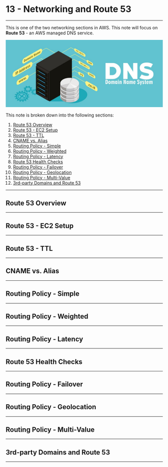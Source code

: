 
# 13 - Networking and Route 53 #
___________________________________________

This is one of the two networking sections in AWS. This note will focus on **Route 53** - an AWS managed DNS service.

![](../Images/13-preview.jpg)

This note is broken down into the following sections:

1.  [Route 53 Overview](#route-53-overview)
2.  [Route 53 - EC2 Setup](#route-53-ec3-setup)
3.  [Route 53 - TTL](#route-53-ttl)
4.  [CNAME vs. Alias](#cname-vs-alias)
5.  [Routing Policy - Simple](#routing-policy-simple)
6.  [Routing Policy - Weighted](#routing-policy-weighted)
7.  [Routing Policy - Latency](#routing-policy-latency)
8.  [Route 53 Health Checks](#route-53-health-checks)
9.  [Routing Policy - Failover](#routing-policy-failover)
10. [Routing Policy - Geolocation](#routing-policy-geolocation)
11. [Routing Policy - Multi-Value](#routing-policy-multi-value)
12. [3rd-party Domains and Route 53](#3rd-party-domains-and-route-53)
___________________________________________

## Route 53 Overview ##


___________________________________________

## Route 53 - EC2 Setup ##


___________________________________________

## Route 53 - TTL ##


___________________________________________

## CNAME vs. Alias ##


___________________________________________

## Routing Policy - Simple ##


___________________________________________

## Routing Policy - Weighted ##


___________________________________________

## Routing Policy - Latency ##


___________________________________________

## Route 53 Health Checks ##


___________________________________________

## Routing Policy - Failover ##


___________________________________________

## Routing Policy - Geolocation ##


___________________________________________

## Routing Policy - Multi-Value ##


___________________________________________

## 3rd-party Domains and Route 53 ##


___________________________________________
